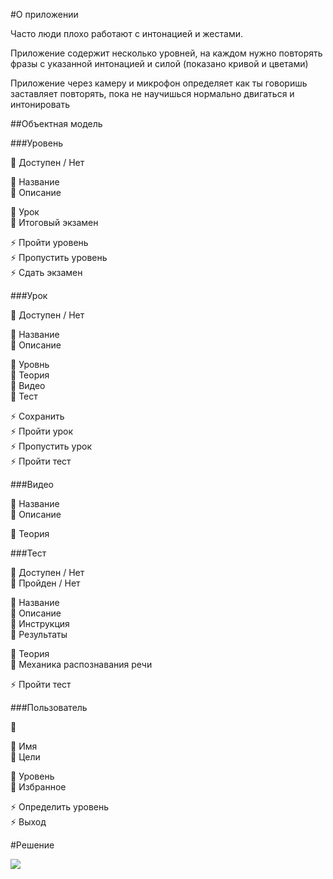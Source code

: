 #О приложении

Часто люди плохо работают с интонацией и жестами.

Приложение содержит несколько уровней, на каждом нужно повторять фразы с указанной интонацией и силой (показано кривой и цветами) 

Приложение через камеру и микрофон определяет как ты говоришь заставляет повторять, пока не научишься нормально двигаться и интонировать

##Объектная модель

###Уровень

🚥 Доступен /  Нет<br>

🔸 Название<br>
🔸 Описание<br>

🔶 Урок<br>
🔶 Итоговый экзамен

⚡️ Пройти уровень<br>
⚡️ Пропустить уровень<br>
⚡️ Сдать экзамен<br>

###Урок

🚥 Доступен /  Нет<br>

🔸 Название<br>
🔸 Описание<br>

🔶 Уровнь<br>
🔶 Теория<br>
🔶 Видео<br>
🔶 Тест<br>

⚡️ Сохранить<br>
⚡️ Пройти урок<br>
⚡️ Пропустить урок<br>
⚡️ Пройти тест<br>


###Видео

🔸 Название<br>
🔸 Описание<br>

🔶 Теория<br>

###Тест

🚥 Доступен /  Нет<br>
🚥 Пройден /  Нет<br>

🔸 Название<br>
🔸 Описание<br>
🔸 Инструкция<br>
🔸 Результаты<br>

🔶 Теория<br>
🔶 Механика распознавания речи<br>

⚡️ Пройти тест<br>

###Пользователь

🚥 <br>

🔸 Имя<br>
🔸 Цели<br>

🔶  Уровень<br>
🔶  Избранное<br>

⚡️ Определить уровень<br>
⚡️ Выход<br>

#Решение

![](../.png)
